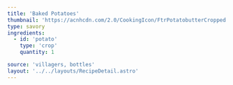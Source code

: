 ```yaml
---
title: 'Baked Potatoes'
thumbnail: 'https://acnhcdn.com/2.0/CookingIcon/FtrPotatobutterCropped.png'
type: savory
ingredients:
  - id: 'potato'
    type: 'crop'
    quantity: 1

source: 'villagers, bottles'
layout: '../../layouts/RecipeDetail.astro'
---
```

